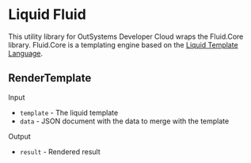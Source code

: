 # Liquid Fluid

This utility library for OutSystems Developer Cloud wraps the Fluid.Core library. Fluid.Core is a templating engine based
on the [Liquid Template Language](https://shopify.github.io/liquid/).

## RenderTemplate

Input

* `template` - The liquid template
* `data` - JSON document with the data to merge with the template

Output

* `result` - Rendered result